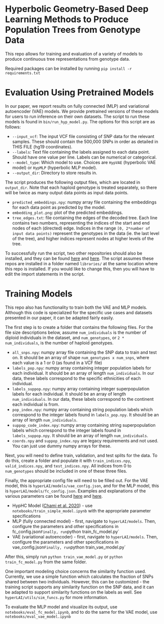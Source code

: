 **Hyperbolic Geometry-Based Deep Learning
Methods to Produce Population Trees from
Genotype Data**
==============================


This repo allows for training and evaluation of a variety of models to produce continuous tree representations from genotype data. 

Required packages can be installed by running `pip install -r requirements.txt`

# Evaluation Using Pretrained Models
In our paper, we report results on fully connected (MLP) and variational autoencoder (VAE) models. We provide pretrained versions of these models for users to run inference on their own datasets. The script to run these models is found in `bin/run_hyp_model.py`. The options for this script are as follows:
- `--input_vcf`: The input VCF file consisting of SNP data for the relevant samples. These should contain the 500,000 SNPs in order as detailed in THIS FILE (hg19 coordinates).  
- `--labels`: Text file containing the labels assigned to each data point. Should have one value per line. Labels can be numerical or categorical. 
- `--model_type`: Which model to use. Choices are `HypVAE` (hyperbolic VAE model) or `HypMLP` (hyperbolic MLP model).
- `--output_dir`: Directory to store results in.  


The script produces the following output files, which are located in `output_dir`. Note that each haploid genotype is treated separately, so there will be twice as many output data points as input data points. 
- `predicted_embeddings.npy`: numpy array file containing the embeddings for each data point as predicted by the model.
- `embedding_plot.png`: plot of the predicted embeddings. 
- `tree_edges.txt`: file containing the edges of the decoded tree. Each line contains two numbers, representing the indices of the start and end nodes of each (directed) edge. Indices in the range `[0, 2*number of input data points)` represent the genotypes in the data (ie. the last level of the tree), and higher indices represent nodes at higher levels of the tree. 

To successfully run the script, two other repositories should also be installed, and they can be found [here](https://github.com/HazyResearch/HypHC) and [here](https://github.com/emilemathieu/pvae). The script assumes these repos are installed in a folder named `libraries/` at the same location where this repo is installed. If you would like to change this, then you will have to edit the import statements in the script.   

# Training Models
This repo also has functionality to train both the VAE and MLP models. Although this code is specialized for the specific use cases and datasets presented in our paper, it can be adapted fairly easily. 

The first step is to create a folder that contains the following files. For the file size descriptions below, assume `num_individuals` is the number of diploid individuals in the dataset, and `num_genotypes`, or `2 * num_individuals`, is the number of haploid genotypes. 
- `all_snps.npy`: numpy array file containing the SNP data to train and test on. It should be an array of shape `num_genotypes x num_snps`, where each value is a 1 or 0 (as found in a VCF file)
- `labels_pop.npy`: numpy array containing integer population labels for each individual. It should be an array of length `num_individuals`. In our data, these labels correspond to the specific ethnicities of each individual. 
- `labels_suppop.npy`: numpy array containing integer superpopulation labels for each individual. It should be an array of length `num_individuals`. In our data, these labels correspond to the continent each individual is from. 
- `pop_index.npy`: numpy array containing string population labels which correspond to the integer labels found in `labels_pop.npy`. It should be an array of length   `num_individuals`.
- `suppop_code_index.npy`: numpy array containing string superpopulation labels which correspond to the integer labels found in `labels_suppop.npy`. It should be an array of length `num_individuals`.
- `coords.npy` and `suppop_index.npy` are legacy requirements and not used. You can just use dummy numpy arrays for these. 

Next, you will need to define train, validation, and test splits for the data. To do this, create a folder and populate it with `train_indices.npy`, `valid_indices.npy`, and `test_indices.npy`. All indices from 0 to `num_genotypes` should be included in one of these three files. 

Finally, the appropriate config file will need to be filled out. For the VAE model, this is `hyperLAI/models/vae_config.json`, and for the MLP model, this is `hyperLAI/models/fc_config.json`. Examples and explanations of the various parameters can be found [here](https://drive.google.com/file/d/1mh9AwTuG2m7Raqa_M0cO8BOhsE3KooLN/view?usp=sharing) and [here](https://drive.google.com/file/d/171xQdnj45nnNkGyc0gL49-Y-i19v1FFY/view?usp=sharing).  


- HypHC Model ([Chami et al. 2020](https://arxiv.org/pdf/2010.00402.pdf)) - use `notebooks/train_simple_model.ipynb` with the appropriate parameter specifications
- MLP (fully connected model) - first, navigate to `hyperLAI/models`. Then, configure the parameters and other specifications in fc_config.json` Finally, run `python train_fc_model.py`
- VAE (variational autoencoder) - first, navigate to `hyperLAI/models`. Then, configure the parameters and other specifications in vae_config.json` Finally, run `python train_vae_model.py`

After this, simply run `python train_vae_model.py` or `python train_fc_model.py` from the same folder. 

One important modeling choice concerns the similarity function used. Currently, we use a simple function which calculates the fraction of SNPs shared between two individuals. However, this can be customized - the training script supports any similarity function on the SNP data, and it can be adapted to support similarity functions on the labels as well. See `hyperLAI/utils/sim_funcs.py` for more information. 




To evaluate the MLP model and visualize its output, use `notebooks/eval_fc_model.ipynb`, and to do the same for the VAE model, use `notebooks/eval_vae_model.ipynb`
